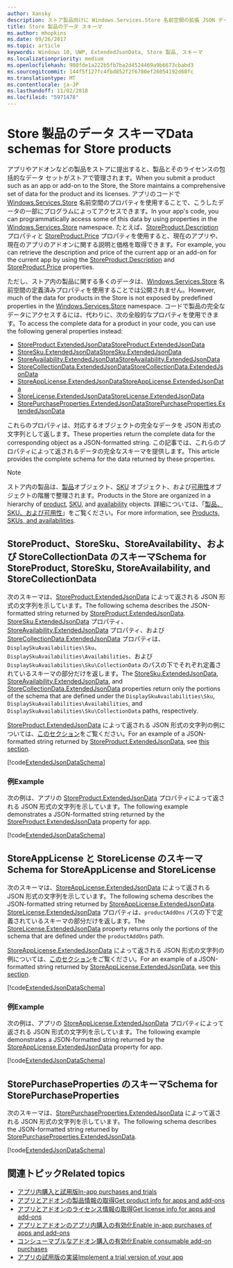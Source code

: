 ```yaml
---
author: Xansky
description: ストア製品向けに Windows.Services.Store 名前空間の拡張 JSON データ スキーマについて説明します。
title: Store 製品のデータ スキーマ
ms.author: mhopkins
ms.date: 09/26/2017
ms.topic: article
keywords: Windows 10, UWP, ExtendedJsonData, Store 製品, スキーマ
ms.localizationpriority: medium
ms.openlocfilehash: 980fde1a222b5fb7ba2d4524469a9b6673cbabd3
ms.sourcegitcommit: 144f5f127fc4fbd852f2f6780ef26054192d68fc
ms.translationtype: MT
ms.contentlocale: ja-JP
ms.lasthandoff: 11/02/2018
ms.locfileid: "5971478"
---
```

# <a name="data-schemas-for-store-products"></a><span data-ttu-id="be200-104">Store 製品のデータ スキーマ</span><span class="sxs-lookup"><span data-stu-id="be200-104">Data schemas for Store products</span></span>

<span data-ttu-id="be200-105">アプリやアドオンなどの製品をストアに提出すると、製品とそのライセンスの包括的なデータ セットがストアで管理されます。</span><span class="sxs-lookup"><span data-stu-id="be200-105">When you submit a product such as an app or add-on to the Store, the Store maintains a comprehensive set of data for the product and its licenses.</span></span> <span data-ttu-id="be200-106">アプリのコードで [Windows.Services.Store](https://msdn.microsoft.com/library/windows/apps/windows.services.store.aspx) 名前空間のプロパティを使用することで、こうしたデータの一部にプログラムによってアクセスできます。</span><span class="sxs-lookup"><span data-stu-id="be200-106">In your app's code, you can programmatically access some of this data by using properties in the [Windows.Services.Store](https://msdn.microsoft.com/library/windows/apps/windows.services.store.aspx) namespace.</span></span> <span data-ttu-id="be200-107">たとえば、[StoreProduct.Description](https://docs.microsoft.com/uwp/api/windows.services.store.storeproduct.Description) プロパティと [StoreProduct.Price](https://docs.microsoft.com/uwp/api/windows.services.store.storeproduct.Price) プロパティを使用すると、現在のアプリや、現在のアプリのアドオンに関する説明と価格を取得できます。</span><span class="sxs-lookup"><span data-stu-id="be200-107">For example, you can retrieve the description and price of the current app or an add-on for the current app by using the [StoreProduct.Description](https://docs.microsoft.com/uwp/api/windows.services.store.storeproduct.Description) and [StoreProduct.Price](https://docs.microsoft.com/uwp/api/windows.services.store.storeproduct.Price) properties.</span></span>

<span data-ttu-id="be200-108">ただし、ストア内の製品に関する多くのデータは、[Windows.Services.Store](https://msdn.microsoft.com/library/windows/apps/windows.services.store.aspx) 名前空間の定義済みプロパティを使用することでは公開されません。</span><span class="sxs-lookup"><span data-stu-id="be200-108">However, much of the data for products in the Store is not exposed by predefined properties in the [Windows.Services.Store](https://msdn.microsoft.com/library/windows/apps/windows.services.store.aspx) namespace.</span></span> <span data-ttu-id="be200-109">コードで製品の完全なデータにアクセスするには、代わりに、次の全般的なプロパティを使用できます。</span><span class="sxs-lookup"><span data-stu-id="be200-109">To access the complete data for a product in your code, you can use the following general properties instead:</span></span>

* [<span data-ttu-id="be200-110">StoreProduct.ExtendedJsonData</span><span class="sxs-lookup"><span data-stu-id="be200-110">StoreProduct.ExtendedJsonData</span></span>](https://docs.microsoft.com/uwp/api/windows.services.store.storeproduct.ExtendedJsonData)
* [<span data-ttu-id="be200-111">StoreSku.ExtendedJsonData</span><span class="sxs-lookup"><span data-stu-id="be200-111">StoreSku.ExtendedJsonData</span></span>](https://docs.microsoft.com/uwp/api/windows.services.store.storesku.ExtendedJsonData)
* [<span data-ttu-id="be200-112">StoreAvailability.ExtendedJsonData</span><span class="sxs-lookup"><span data-stu-id="be200-112">StoreAvailability.ExtendedJsonData</span></span>](https://docs.microsoft.com/uwp/api/windows.services.store.storeavailability.ExtendedJsonData)
*   [<span data-ttu-id="be200-113">StoreCollectionData.ExtendedJsonData</span><span class="sxs-lookup"><span data-stu-id="be200-113">StoreCollectionData.ExtendedJsonData</span></span>](https://docs.microsoft.com/uwp/api/windows.services.store.storecollectiondata.ExtendedJsonData)
*   [<span data-ttu-id="be200-114">StoreAppLicense.ExtendedJsonData</span><span class="sxs-lookup"><span data-stu-id="be200-114">StoreAppLicense.ExtendedJsonData</span></span>](https://docs.microsoft.com/uwp/api/windows.services.store.storeapplicense.ExtendedJsonData)
* [<span data-ttu-id="be200-115">StoreLicense.ExtendedJsonData</span><span class="sxs-lookup"><span data-stu-id="be200-115">StoreLicense.ExtendedJsonData</span></span>](https://docs.microsoft.com/uwp/api/windows.services.store.storelicense.ExtendedJsonData)
*   [<span data-ttu-id="be200-116">StorePurchaseProperties.ExtendedJsonData</span><span class="sxs-lookup"><span data-stu-id="be200-116">StorePurchaseProperties.ExtendedJsonData</span></span>](https://docs.microsoft.com/uwp/api/windows.services.store.storepurchaseproperties.ExtendedJsonData)

<span data-ttu-id="be200-117">これらのプロパティは、対応するオブジェクトの完全なデータを JSON 形式の文字列として返します。</span><span class="sxs-lookup"><span data-stu-id="be200-117">These properties return the complete data for the corresponding object as a JSON-formatted string.</span></span> <span data-ttu-id="be200-118">この記事では、これらのプロパティによって返されるデータの完全なスキーマを提供します。</span><span class="sxs-lookup"><span data-stu-id="be200-118">This article provides the complete schema for the data returned by these properties.</span></span>

> [!NOTE]
> <span data-ttu-id="be200-119">ストア内の製品は、[製品](https://docs.microsoft.com/uwp/api/windows.services.store.storeproduct)オブジェクト、[SKU](https://docs.microsoft.com/uwp/api/windows.services.store.storesku) オブジェクト、および[可用性](https://docs.microsoft.com/uwp/api/windows.services.store.storeavailability)オブジェクトの階層で整理されます。</span><span class="sxs-lookup"><span data-stu-id="be200-119">Products in the Store are organized in a hierarchy of [product](https://docs.microsoft.com/uwp/api/windows.services.store.storeproduct), [SKU](https://docs.microsoft.com/uwp/api/windows.services.store.storesku), and [availability](https://docs.microsoft.com/uwp/api/windows.services.store.storeavailability) objects.</span></span> <span data-ttu-id="be200-120">詳細については、「[製品、SKU、および可用性](in-app-purchases-and-trials.md#products-skus)」をご覧ください。</span><span class="sxs-lookup"><span data-stu-id="be200-120">For more information, see [Products, SKUs, and availabilities](in-app-purchases-and-trials.md#products-skus).</span></span>

## <a name="schema-for-storeproduct-storesku-storeavailability-and-storecollectiondata"></a><span data-ttu-id="be200-121">StoreProduct、StoreSku、StoreAvailability、および StoreCollectionData のスキーマ</span><span class="sxs-lookup"><span data-stu-id="be200-121">Schema for StoreProduct, StoreSku, StoreAvailability, and StoreCollectionData</span></span>

<span data-ttu-id="be200-122">次のスキーマは、[StoreProduct.ExtendedJsonData](https://docs.microsoft.com/uwp/api/windows.services.store.storeproduct.ExtendedJsonData) によって返される JSON 形式の文字列を示しています。</span><span class="sxs-lookup"><span data-stu-id="be200-122">The following schema describes the JSON-formatted string returned by [StoreProduct.ExtendedJsonData](https://docs.microsoft.com/uwp/api/windows.services.store.storeproduct.ExtendedJsonData).</span></span> <span data-ttu-id="be200-123">[StoreSku.ExtendedJsonData](https://docs.microsoft.com/uwp/api/windows.services.store.storesku.ExtendedJsonData) プロパティ、[StoreAvailability.ExtendedJsonData](https://docs.microsoft.com/uwp/api/windows.services.store.storeavailability.ExtendedJsonData) プロパティ、および [StoreCollectionData.ExtendedJsonData](https://docs.microsoft.com/uwp/api/windows.services.store.storecollectiondata.ExtendedJsonData) プロパティは、```DisplaySkuAvailabilities\Sku```、```DisplaySkuAvailabilities\Availabilities```、および ```DisplaySkuAvailabilities\Sku\CollectionData``` のパスの下でそれぞれ定義されているスキーマの部分だけを返します。</span><span class="sxs-lookup"><span data-stu-id="be200-123">The [StoreSku.ExtendedJsonData](https://docs.microsoft.com/uwp/api/windows.services.store.storesku.ExtendedJsonData), [StoreAvailability.ExtendedJsonData](https://docs.microsoft.com/uwp/api/windows.services.store.storeavailability.ExtendedJsonData), and [StoreCollectionData.ExtendedJsonData](https://docs.microsoft.com/uwp/api/windows.services.store.storecollectiondata.ExtendedJsonData) properties return only the portions of the schema that are defined under the ```DisplaySkuAvailabilities\Sku```, ```DisplaySkuAvailabilities\Availabilities```, and ```DisplaySkuAvailabilities\Sku\CollectionData``` paths, respectively.</span></span>

<span data-ttu-id="be200-124">[StoreProduct.ExtendedJsonData](https://docs.microsoft.com/uwp/api/windows.services.store.storeproduct.ExtendedJsonData) によって返される JSON 形式の文字列の例については、[このセクション](#product-example)をご覧ください。</span><span class="sxs-lookup"><span data-stu-id="be200-124">For an example of a JSON-formatted string returned by [StoreProduct.ExtendedJsonData](https://docs.microsoft.com/uwp/api/windows.services.store.storeproduct.ExtendedJsonData), see [this section](#product-example).</span></span>

[!code[ExtendedJsonDataSchema](./code/InAppPurchasesAndLicenses_RS1/json/StoreProduct.ExtendedJsonData.json#L1-L729)]

<span id="product-example" />

### <a name="example"></a><span data-ttu-id="be200-125">例</span><span class="sxs-lookup"><span data-stu-id="be200-125">Example</span></span>

<span data-ttu-id="be200-126">次の例は、アプリの [StoreProduct.ExtendedJsonData](https://docs.microsoft.com/uwp/api/windows.services.store.storeproduct.ExtendedJsonData) プロパティによって返される JSON 形式の文字列を示しています。</span><span class="sxs-lookup"><span data-stu-id="be200-126">The following example demonstrates a JSON-formatted string returned by the [StoreProduct.ExtendedJsonData](https://docs.microsoft.com/uwp/api/windows.services.store.storeproduct.ExtendedJsonData) property for app.</span></span>

[!code[ExtendedJsonDataSchema](./code/InAppPurchasesAndLicenses_RS1/json/StoreProduct.ExtendedJsonDataExample.json#L1-L268)]

## <a name="schema-for-storeapplicense-and-storelicense"></a><span data-ttu-id="be200-127">StoreAppLicense と StoreLicense のスキーマ</span><span class="sxs-lookup"><span data-stu-id="be200-127">Schema for StoreAppLicense and StoreLicense</span></span>

<span data-ttu-id="be200-128">次のスキーマは、[StoreAppLicense.ExtendedJsonData](https://docs.microsoft.com/uwp/api/windows.services.store.storeapplicense.ExtendedJsonData) によって返される JSON 形式の文字列を示しています。</span><span class="sxs-lookup"><span data-stu-id="be200-128">The following schema describes the JSON-formatted string returned by [StoreAppLicense.ExtendedJsonData](https://docs.microsoft.com/uwp/api/windows.services.store.storeapplicense.ExtendedJsonData).</span></span> <span data-ttu-id="be200-129">[StoreLicense.ExtendedJsonData](https://docs.microsoft.com/uwp/api/windows.services.store.storelicense.ExtendedJsonData) プロパティは、```productAddOns``` パスの下で定義されているスキーマの部分だけを返します。</span><span class="sxs-lookup"><span data-stu-id="be200-129">The [StoreLicense.ExtendedJsonData](https://docs.microsoft.com/uwp/api/windows.services.store.storelicense.ExtendedJsonData) property returns only the portions of the schema that are defined under the ```productAddOns``` path.</span></span>

<span data-ttu-id="be200-130">[StoreAppLicense.ExtendedJsonData](https://docs.microsoft.com/uwp/api/windows.services.store.storeapplicense.ExtendedJsonData) によって返される JSON 形式の文字列の例については、[このセクション](#license-example)をご覧ください。</span><span class="sxs-lookup"><span data-stu-id="be200-130">For an example of a JSON-formatted string returned by [StoreAppLicense.ExtendedJsonData](https://docs.microsoft.com/uwp/api/windows.services.store.storeapplicense.ExtendedJsonData), see [this section](#license-example).</span></span>

[!code[ExtendedJsonDataSchema](./code/InAppPurchasesAndLicenses_RS1/json/StoreAppLicense.ExtendedJsonData.json#L1-L80)]

<span id="license-example" />

### <a name="example"></a><span data-ttu-id="be200-131">例</span><span class="sxs-lookup"><span data-stu-id="be200-131">Example</span></span>

<span data-ttu-id="be200-132">次の例は、アプリの [StoreAppLicense.ExtendedJsonData](https://docs.microsoft.com/uwp/api/windows.services.store.storeapplicense.ExtendedJsonData) プロパティによって返される JSON 形式の文字列を示しています。</span><span class="sxs-lookup"><span data-stu-id="be200-132">The following example demonstrates a JSON-formatted string returned by the [StoreAppLicense.ExtendedJsonData](https://docs.microsoft.com/uwp/api/windows.services.store.storeapplicense.ExtendedJsonData) property for app.</span></span>

[!code[ExtendedJsonDataSchema](./code/InAppPurchasesAndLicenses_RS1/json/StoreAppLicense.ExtendedJsonDataExample.json#L1-L28)]

## <a name="schema-for-storepurchaseproperties"></a><span data-ttu-id="be200-133">StorePurchaseProperties のスキーマ</span><span class="sxs-lookup"><span data-stu-id="be200-133">Schema for StorePurchaseProperties</span></span>

<span data-ttu-id="be200-134">次のスキーマは、[StorePurchaseProperties.ExtendedJsonData](https://docs.microsoft.com/uwp/api/windows.services.store.storepurchaseproperties.ExtendedJsonData) によって返される JSON 形式の文字列を示しています。</span><span class="sxs-lookup"><span data-stu-id="be200-134">The following schema describes the JSON-formatted string returned by [StorePurchaseProperties.ExtendedJsonData](https://docs.microsoft.com/uwp/api/windows.services.store.storepurchaseproperties.ExtendedJsonData).</span></span>

[!code[ExtendedJsonDataSchema](./code/InAppPurchasesAndLicenses_RS1/json/StorePurchaseProperties.ExtendedJsonData.json#L1-L12)]

## <a name="related-topics"></a><span data-ttu-id="be200-135">関連トピック</span><span class="sxs-lookup"><span data-stu-id="be200-135">Related topics</span></span>

* [<span data-ttu-id="be200-136">アプリ内購入と試用版</span><span class="sxs-lookup"><span data-stu-id="be200-136">In-app purchases and trials</span></span>](in-app-purchases-and-trials.md)
* [<span data-ttu-id="be200-137">アプリとアドオンの製品情報の取得</span><span class="sxs-lookup"><span data-stu-id="be200-137">Get product info for apps and add-ons</span></span>](get-product-info-for-apps-and-add-ons.md)
* [<span data-ttu-id="be200-138">アプリとアドオンのライセンス情報の取得</span><span class="sxs-lookup"><span data-stu-id="be200-138">Get license info for apps and add-ons</span></span>](get-license-info-for-apps-and-add-ons.md)
* [<span data-ttu-id="be200-139">アプリとアドオンのアプリ内購入の有効化</span><span class="sxs-lookup"><span data-stu-id="be200-139">Enable in-app purchases of apps and add-ons</span></span>](enable-in-app-purchases-of-apps-and-add-ons.md)
* [<span data-ttu-id="be200-140">コンシューマブルなアドオン購入の有効化</span><span class="sxs-lookup"><span data-stu-id="be200-140">Enable consumable add-on purchases</span></span>](enable-consumable-add-on-purchases.md)
* [<span data-ttu-id="be200-141">アプリの試用版の実装</span><span class="sxs-lookup"><span data-stu-id="be200-141">Implement a trial version of your app</span></span>](implement-a-trial-version-of-your-app.md)
